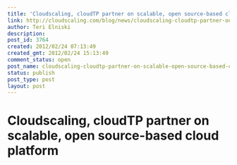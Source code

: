 ```yaml
---
title: 'Cloudscaling, cloudTP partner on scalable, open source-based cloud platform'
link: http://cloudscaling.com/blog/news/cloudscaling-cloudtp-partner-on-scalable-open-source-based-cloud-platform/
author: Teri Elniski
description: 
post_id: 3764
created: 2012/02/24 07:13:49
created_gmt: 2012/02/24 15:13:49
comment_status: open
post_name: cloudscaling-cloudtp-partner-on-scalable-open-source-based-cloud-platform
status: publish
post_type: post
layout: post
---
```


# Cloudscaling, cloudTP partner on scalable, open source-based cloud platform

